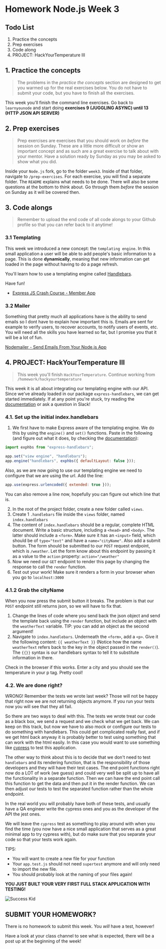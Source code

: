 # Homework Node.js Week 3

## Todo List

1. Practice the concepts
2. Prep exercises
3. Code along
4. PROJECT: HackYourTemperature III

## **1. Practice the concepts**

> The problems in the _practice the concepts_ section are designed to get you warmed up for the real exercises below. You do not have to submit your code, but you have to finish all the exercises.

This week you'll finish the command line exercises. Go back to `learnyounode` and start doing **exercises 9 (JUGGLING ASYNC) until 13 (HTTP JSON API SERVER)**

## **2. Prep exercises**

> Prep exercises are exercises that you should work on _before_ the session on Sunday. These are a little more difficult or show an important concept and as such are a great exercise to talk about with your mentor. Have a solution ready by Sunday as you may be asked to show what you did.

Inside your `Node.js` fork, go to the folder `week3`. Inside of that folder, navigate to `/prep-exercises`. For each exercise, you will find a separate folder. The `README` explains what needs to be done. There will also be some questions at the bottom to think about. Go through them _before_ the session on Sunday as it will be covered then.

## **3. Code alongs**

> Remember to upload the end code of all code alongs to your Github profile so that you can refer back to it anytime!

### 3.1 Templating

This week we introduced a new concept: the `templating engine`. In this small application a user will be able to add people's basic information to a page. This is done **dynamically**, meaning that new information can get loaded in the page without having to do a page refresh.

You'll learn how to use a templating engine called [Handlebars](https://handlebarsjs.com/).

Have fun!

- [Express JS Crash Course - Member App](https://www.youtube.com/watch?v=L72fhGm1tfE)

### 3.2 Mailer

Something that pretty much all applications have is the ability to send emails so I dont have to explain how important this is. Emails are sent for example to verify users, to recover accounts, to notify users of events, etc. You will need all the skills you have learned so far, but I promise you that it will be a lot of fun.

[Nodemailer - Send Emails From Your Node.js App](https://www.youtube.com/watch?v=nF9g1825mwk&t=469s)

## **4. PROJECT: HackYourTemperature III**

> This week you'll finish `HackYourTemperature`. Continue working from `/homework/hackyourtemperature`

This week it is all about integrating our templating engine with our API. Since we've already loaded in our package `express-handlebars`, we can get started immediately. If at any point you're stuck, try reading the [documentation](https://github.com/ericf/express-handlebars) or ask a question in Slack!

### 4.1. Set up the initial index.handlebars

1. We first have to make Express aware of the templating engine. We do this by using the `engine()` and `set()` functions. Paste in the following (and figure out what it does, by checking the [documentation](https://github.com/express-handlebars/express-handlebars)):

```js
import exphbs from "express-handlebars";

app.set("view engine", "handlebars");
app.engine("handlebars", exphbs({ defaultLayout: false }));
```

Also, as we are now going to use our templating engine we need to configure that we are using the url. Add the line:

```js
app.use(express.urlencoded({ extended: true }));
```

You can also remove a line now, hopefully you can figure out which line that is.

2. In the root of the project folder, create a new folder called `views`.
3. Create 1 `.handlebars` file inside the `views` folder, named `index.handlebars`
4. The content of `index.handlebars` should be a regular, complete HTML document. Write a basic structure, including a `<head>` and `<body>`. The latter should include a `<form>`. Make sure it has an `<input>` field, which should be of `type="text"` and have a `name="cityName"`. Also add a submit button. The form should be submitted to our `POST` request endpoint, which is `/weather`. Let the form know about this endpoint by passing it as a value to the `action` property: `action="/weather"`
5. Now we need our `GET` endpoint to render this page by changing the response to call the `render` function.
6. Test out your work! Make sure it renders a form in your browser when you go to `localhost:3000`

### 4.1.2 Grab the cityName

When you now press the submit button it breaks. The problem is that our `POST` endpoint still returns json, so we will have to fix that.

1. Change the lines of code where you send back the json object and send the template back using the `render` function, but include an object with the `weatherText` variable. TIP: you can add an object as the second argument!
2. Navigate to `index.handlebars`. Underneath the `<form>`, add a `<p>`. Give it the following content: `{{ weatherText }}` (Notice how the name `weatherText` refers back to the key in the object passed in the `render()`). The `{{}}` syntax is our handlebars syntax to tell it to substitute information in there.

Check in the browser if this works. Enter a city and you should see the temperature in your p tag. Pretty cool!

### 4.2. We are done right?

WRONG! Remember the tests we wrote last week? Those will not be happy that right now we are not returning objects anymore. If you run your tests now you will see that they all fail.

So there are two ways to deal with this. The tests we wrote treat our code as a black box, we send a request and we check what we get back. We can keep on this track, but now we have to also mock or configure our tests to do something with handlebars. This could get complicated really fast, and if we get html back anyway it is probably better to test using something that can work with the html easily. In this case you would want to use something like [cypress](https://www.cypress.io/) to test this application.

The other way to think about this is to decide that we don't need to test `handlebars` and its rendering function, that is the responsibility of those developers and they will have their test cases. The end point functions right now do a LOT of work (we guess) and could very well be split up to have all the functionality in a separate function. Then we can have the end point call this function to get the data and then put it in the render function. We can then adjust our tests to test the separated function rather than the whole endpoint.

In the real world you will probably have both of these tests, and usually have a QA engineer write the cypress ones and you as the developer of the API the jest ones.

We will leave the `cypress` test as something to play around with when you find the time (you now have a nice small application that serves as a great minimal app to try cypress with), but do make sure that you separate your code so that your tests work again.

TIPS:

- You will want to create a new file for your function
- Your `app.test.js` should not need `supertest` anymore and will only need to import the new file.
- You should probably look at the naming of your files again!

**YOU JUST BUILT YOUR VERY FIRST FULL STACK APPLICATION WITH TESTING!**

![Success Kid](https://i.pinimg.com/474x/ef/c9/9b/efc99bd36587b1f8acc8a51cd2f9f861--kidney-surgery-kid-memes.jpg)

## **SUBMIT YOUR HOMEWORK?**

There is no homework to submit this week. You _will_ have a test, however!

Have a look at your class channel to see what is expected, there will be a post up at the beginning of the week!
